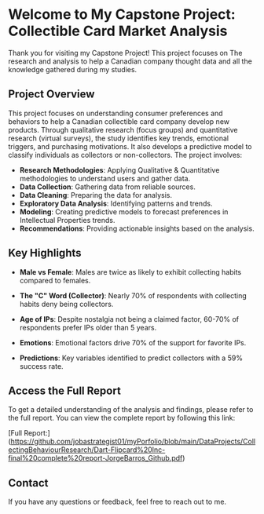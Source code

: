 # Welcome to My Capstone Project: Collectible Card Market Analysis

Thank you for visiting my Capstone Project! This project focuses on The research and analysis to help a Canadian company thought data and all the knowledge gathered during my studies.

## Project Overview

This project focuses on understanding consumer preferences and behaviors to help a Canadian collectible card company develop new products. Through qualitative research (focus groups) and quantitative research (virtual surveys), the study identifies key trends, emotional triggers, and purchasing motivations. It also develops a predictive model to classify individuals as collectors or non-collectors. The project involves:

- **Research Methodologies**: Applying Qualitative & Quantitative methodologies to understand users and gather data.
- **Data Collection**: Gathering data from reliable sources.
- **Data Cleaning**: Preparing the data for analysis.
- **Exploratory Data Analysis**: Identifying patterns and trends.
- **Modeling**: Creating predictive models to forecast preferences in Intellectual Properties trends.
- **Recommendations**: Providing actionable insights based on the analysis.

## Key Highlights

- **Male vs Female**:
  Males are twice as likely to exhibit collecting habits compared to females.

- **The "C" Word (Collector)**:
  Nearly 70% of respondents with collecting habits deny being collectors.

- **Age of IPs**:
  Despite nostalgia not being a claimed factor, 60-70% of respondents prefer IPs older than 5 years.

- **Emotions**:
  Emotional factors drive 70% of the support for favorite IPs.

- **Predictions**:
  Key variables identified to predict collectors with a 59% success rate.


## Access the Full Report

To get a detailed understanding of the analysis and findings, please refer to the full report. You can view the complete report by following this link:

[Full Report:] (https://github.com/jobastrategist01/myPorfolio/blob/main/DataProjects/CollectingBehaviourResearch/Dart-Flipcard%20Inc-final%20complete%20report-JorgeBarros_Github.pdf)

## Contact

If you have any questions or feedback, feel free to reach out to me.
